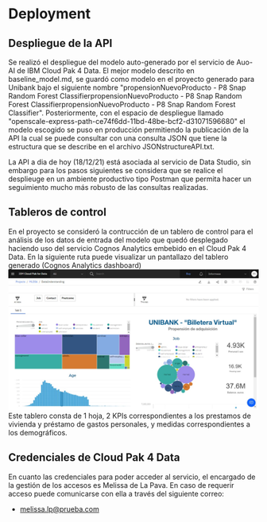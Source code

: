 # Deployment


Despliegue de la API
----
Se realizó el despliegue del modelo auto-generado por el servicio de Auo-AI de IBM Cloud Pak 4 Data. El mejor modelo descrito en baseline_model.md, se guardó como
modelo en el proyecto generado para Unibank bajo el siguiente nombre "propensionNuevoProducto - P8 Snap Random Forest ClassifierpropensionNuevoProducto - P8 Snap Random Forest ClassifierpropensionNuevoProducto - P8 Snap Random Forest Classifier". Posteriormente, 
con el espacio de despliegue llamado "openscale-express-path-ce74f6dd-11bd-48be-bcf2-d31071596680" el modelo escogido se puso en producción permitiendo 
la publicación de la API la cual se puede consultar con una consulta JSON que tiene la estructura que se describe en el archivo JSONstructureAPI.txt.

La API a dia de hoy (18/12/21) está asociada al servicio de Data Studio, sin embargo para los pasos siguientes se considera que se realice el desplieuge en un
ambiente productivo tipo Postman que permita hacer un seguimiento mucho más robusto de las consultas realizadas.


Tableros de control
----
En el proyecto se consideró la contrucción de un tablero de control para el análisis de los datos de entrada del modelo que quedó desplegado haciendo uso del
servicio Cognos Analytics embebido en el Cloud Pak 4 Data. En la siguiente ruta puede visualizar un pantallazo del tablero generado (Cognos Analytics dashboard)
![Tablero de Control - Unibank](https://github.com/DCalvacheB/mlds6-project/blob/master/docs/deployment/dashboard_example.jpeg)
Este tablero consta de 1 hoja, 2 KPIs correspondientes a los prestamos de vivienda y préstamo de gastos personales, y medidas correspondientes a los demográficos.


Credenciales de Cloud Pak 4 Data
----
En cuanto las credenciales para poder acceder al servicio, el encargado de la gestión de los accesos es Melissa de La Pava.
En caso de requerir acceso puede comunicarse con ella a través del siguiente correo:

- melissa.lp@prueba.com 


